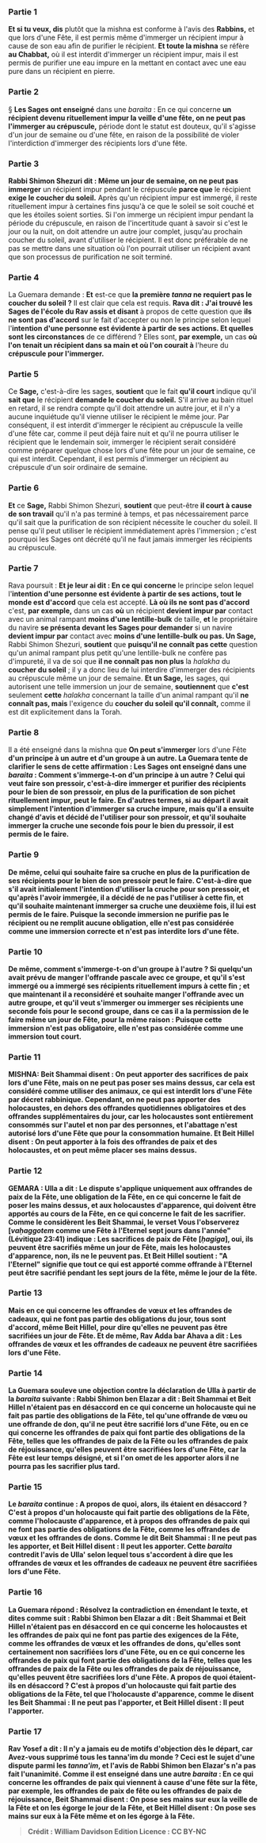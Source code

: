 
### Partie 1
<b>Et si tu veux, dis</b> plutôt que la mishna est conforme à l'avis des <b>Rabbins,</b> et que lors d'une Fête, il est permis même d'immerger un récipient impur à cause de son eau afin de purifier le récipient. <b>Et toute la mishna</b> se réfère <b>au Chabbat,</b> où il est interdit d'immerger un récipient impur, mais il est permis de purifier une eau impure en la mettant en contact avec une eau pure dans un récipient en pierre.

### Partie 2
§ <b>Les Sages ont enseigné</b> dans une <i>baraita</i> : En ce qui concerne <b>un récipient devenu rituellement impur la veille d'une fête, on ne peut pas l'immerger au crépuscule,</b> période dont le statut est douteux, qu'il s'agisse d'un jour de semaine ou d'une fête, en raison de la possibilité de violer l'interdiction d'immerger des récipients lors d'une fête.

### Partie 3
<b>Rabbi Shimon Shezuri dit : Même un jour de semaine, on ne peut pas immerger</b> un récipient impur pendant le crépuscule <b>parce que</b> le récipient <b>exige le coucher du soleil.</b> Après qu'un récipient impur est immergé, il reste rituellement impur à certaines fins jusqu'à ce que le soleil se soit couché et que les étoiles soient sorties. Si l'on immerge un récipient impur pendant la période du crépuscule, en raison de l'incertitude quant à savoir si c'est le jour ou la nuit, on doit attendre un autre jour complet, jusqu'au prochain coucher du soleil, avant d'utiliser le récipient. Il est donc préférable de ne pas se mettre dans une situation où l'on pourrait utiliser un récipient avant que son processus de purification ne soit terminé.

### Partie 4
La Guemara demande : <b>Et</b> est-ce que <b>la première <i>tanna</i> ne requiert pas le coucher du soleil ?</b> Il est clair que cela est requis. <b>Rava dit : J'ai trouvé les Sages de l'école du Rav assis et disant</b> à propos de cette question que <b>ils ne sont pas d'accord</b> sur le fait d'accepter ou non le principe selon lequel l'<b>intention d'une personne est évidente à partir de ses actions. Et quelles sont les circonstances</b> de ce différend ? Elles sont, <b>par exemple,</b> un cas <b>où l'on tenait un récipient dans sa main et où l'on courait à</b> l'heure du <b>crépuscule pour l'immerger.</b>

### Partie 5
Ce <b>Sage,</b> c'est-à-dire les sages, <b>soutient</b> que le fait <b>qu'il court</b> indique qu'il <b>sait que</b> le récipient <b>demande le coucher du soleil.</b> S'il arrive au bain rituel en retard, il se rendra compte qu'il doit attendre un autre jour, et il n'y a aucune inquiétude qu'il vienne utiliser le récipient le même jour. Par conséquent, il est interdit d'immerger le récipient au crépuscule la veille d'une fête car, comme il peut déjà faire nuit et qu'il ne pourra utiliser le récipient que le lendemain soir, immerger le récipient serait considéré comme préparer quelque chose lors d'une fête pour un jour de semaine, ce qui est interdit. Cependant, il est permis d'immerger un récipient au crépuscule d'un soir ordinaire de semaine.

### Partie 6
<b>Et</b> ce <b>Sage,</b> Rabbi Shimon Shezuri, <b>soutient</b> que peut-être <b>il court à cause de son travail</b> qu'il n'a pas terminé à temps, et pas nécessairement parce qu'il sait que la purification de son récipient nécessite le coucher du soleil. Il pense qu'il peut utiliser le récipient immédiatement après l'immersion ; c'est pourquoi les Sages ont décrété qu'il ne faut jamais immerger les récipients au crépuscule.

### Partie 7
Rava poursuit : <b>Et je leur ai dit : En ce qui concerne</b> le principe selon lequel l'<b>intention d'une personne est évidente à partir de ses actions, tout le monde est d'accord</b> que cela est accepté. <b>Là où ils ne sont pas d'accord</b> c'est, <b>par exemple,</b> dans un cas <b>où</b> un récipient <b>devient impur par</b> contact avec un animal rampant <b>moins d'une lentille-bulk</b> de taille, <b>et</b> le propriétaire du navire <b>se présenta devant les Sages pour demander</b> si un navire <b>devient impur par</b> contact avec <b>moins d'une lentille-bulk ou pas. Un Sage,</b> Rabbi Shimon Shezuri, <b>soutient</b> que <b>puisqu'il ne connaît pas cette</b> question qu'un animal rampant plus petit qu'une lentille-bulk ne confère pas d'impureté, il va de soi que <b>il ne connaît pas non plus</b> la <i>halakha</i> du <b>coucher du soleil</b> ; il y a donc lieu de lui interdire d'immerger des récipients au crépuscule même un jour de semaine. <b>Et un Sage,</b> les sages, qui autorisent une telle immersion un jour de semaine, <b>soutiennent</b> que <b>c'est</b> seulement <b>cette</b> <i>halakha</i> concernant la taille d'un animal rampant qu'il <b>ne connaît pas, mais</b> l'exigence du <b>coucher du soleil qu'il connaît,</b> comme il est dit explicitement dans la Torah.

### Partie 8
Il a été enseigné dans la mishna que <b>On peut s'immerger</b> lors d'une Fête <b>d'un <b>principe à un autre</b> et d'un groupe à un autre. La Guemara tente de clarifier le sens de cette affirmation : <b>Les Sages ont enseigné</b> dans une <i>baraita</i> : <b>Comment</b> s'immerge-t-on <b>d'un <b>principe à un autre</b> ? Celui qui veut faire son pressoir,</b> c'est-à-dire immerger et purifier des récipients pour le bien de son pressoir, <b>en plus</b> de la purification de <b>son</b> <b>pichet rituellement impur,</b> peut le faire. En d'autres termes, si au départ il avait simplement l'intention d'immerger sa cruche impure, mais qu'il a ensuite changé d'avis et décidé de l'utiliser pour son pressoir, et qu'il souhaite immerger la cruche une seconde fois pour le bien du pressoir, il est permis de le faire.

### Partie 9
De même, celui qui souhaite faire <b>sa cruche en plus</b> de la purification de ses récipients pour le bien de <b>son pressoir peut le faire</b>. C'est-à-dire que s'il avait initialement l'intention d'utiliser la cruche pour son pressoir, et qu'après l'avoir immergée, il a décidé de ne pas l'utiliser à cette fin, et qu'il souhaite maintenant immerger sa cruche une deuxième fois, il lui est permis de le faire. Puisque la seconde immersion ne purifie pas le récipient ou ne remplit aucune obligation, elle n'est pas considérée comme une immersion correcte et n'est pas interdite lors d'une fête.

### Partie 10
De même, <b>comment</b> s'immerge-t-on <b>d'un groupe à l'autre ? </b> Si quelqu'un <b>avait prévu</b> de <b>manger</b> l'offrande pascale <b>avec ce groupe,</b> et qu'il s'est immergé ou a immergé ses récipients rituellement impurs à cette fin ; et que maintenant il a reconsidéré <b>et souhaite manger</b> l'offrande <b>avec un autre groupe,</b> et qu'il veut s'immerger ou immerger ses récipients une seconde fois pour le second groupe, dans ce cas <b>il a la permission</b> de le faire même un jour de Fête, pour la même raison : Puisque cette immersion n'est pas obligatoire, elle n'est pas considérée comme une immersion tout court.

### Partie 11
<strong>MISHNA:</strong> <b>Beit Shammai disent : On peut apporter des sacrifices de paix</b> lors d'une Fête, <b>mais on ne peut pas poser</b> ses <b>mains dessus,</b> car cela est considéré comme utiliser des animaux, ce qui est interdit lors d'une Fête par décret rabbinique. <b>Cependant, on ne peut pas</b> apporter des <b>holocaustes,</b> en dehors des offrandes quotidiennes obligatoires et des offrandes supplémentaires du jour, car les holocaustes sont entièrement consommés sur l'autel et non par des personnes, et l'abattage n'est autorisé lors d'une Fête que pour la consommation humaine. <b>Et Beit Hillel disent : On peut apporter</b> à la fois des <b>offrandes de paix et des holocaustes, et on peut</b> même <b>placer</b> ses <b>mains dessus.</b>

### Partie 12
<strong>GEMARA :</strong> <b>Ulla a dit :</b> Le <b>dispute</b> s'applique uniquement <b>aux offrandes de paix de la Fête,</b> une obligation de la Fête, <b>en ce qui concerne le fait de poser les mains</b> dessus, <b>et aux holocaustes d'apparence,</b> qui doivent être apportés au cours de la Fête, <b>en ce qui concerne le fait de les sacrifier</b>. Comme le considèrent les <b>Beit Shammai</b>, le verset <b>Vous l'observerez [<i>vaḥaggotem</i> comme une Fête à l'Eternel</b> sept jours dans l'année" (Lévitique 23:41) indique : <b>Les sacrifices de paix de Fête [<i>ḥagiga</i>], oui,</b> ils peuvent être sacrifiés même un jour de Fête, mais <b>les holocaustes d'apparence, non,</b> ils ne le peuvent pas. <b>Et Beit Hillel soutient : "A l'Eternel" signifie que tout ce qui est apporté comme offrande à l'Eternel peut être sacrifié pendant les sept jours de la fête, même le jour de la fête.

### Partie 13
<b>Mais</b> en ce qui concerne les <b>offrandes de vœux</b> <b>et les offrandes de cadeaux,</b> qui ne font pas partie des obligations du jour, <b>tous sont d'accord,</b> même Beit Hillel, pour dire qu'elles <b>ne peuvent pas être sacrifiées un jour de Fête. Et de même, Rav Adda bar Ahava a dit : Les offrandes de vœux</b> et les offrandes de cadeaux ne peuvent être sacrifiées lors d'une Fête.</b>

### Partie 14
La Guemara <b>souleve une objection</b> contre la déclaration de Ulla à partir de la <i>baraita</i> suivante : <b>Rabbi Shimon ben Elazar a dit : Beit Shammai et Beit Hillel n'étaient pas en désaccord en ce qui concerne un holocauste qui ne fait pas</b> partie des obligations <b>de la Fête,</b> tel qu'une offrande de vœu ou une offrande de don, <b>qu'il ne peut être sacrifié lors d'une Fête, ou en ce qui concerne les offrandes de paix qui font</b> partie <b>des obligations de la Fête</b>, telles que les offrandes de paix de la Fête ou les offrandes de paix de réjouissance, <b>qu'elles peuvent être sacrifiées lors d'une Fête,</b> car la Fête est leur temps désigné, et si l'on omet de les apporter alors il ne pourra pas les sacrifier plus tard.

### Partie 15
Le <i>baraita</i> continue : <b>A propos de quoi,</b> alors, <b>ils étaient en désaccord ?</b> C'est <b>à propos d'un holocauste qui fait</b> partie <b>des obligations de la Fête</b>, comme l'holocauste d'apparence, <b>et à propos des offrandes de paix qui ne font pas</b> partie <b>des obligations de la Fête</b>, comme les offrandes de vœux et les offrandes de dons. <b>Comme le dit Beit Shammai : Il ne peut pas les apporter</b>, <b>et Beit Hillel disent : Il peut les apporter</b>. Cette <i>baraita</i> contredit l'avis de Ulla' selon lequel tous s'accordent à dire que les offrandes de vœux et les offrandes de cadeaux ne peuvent être sacrifiées lors d'une Fête.

### Partie 16
La Guemara répond : <b>Résolvez</b> la contradiction en émendant le texte, <b>et dites comme suit : Rabbi Shimon ben Elazar a dit : Beit Shammai et Beit Hillel n'étaient pas en désaccord en ce qui concerne les holocaustes et les offrandes de paix qui ne font pas</b> partie des exigences <b>de la Fête,</b> comme les offrandes de vœux et les offrandes de dons, <b>qu'elles sont</b> certainement <b>non sacrifiées lors d'une Fête, ou en ce qui concerne les offrandes de paix qui font</b> partie <b>des obligations de la Fête</b>, telles que les offrandes de paix de la Fête ou les offrandes de paix de réjouissance, <b>qu'elles peuvent être sacrifiées lors d'une Fête. A propos de quoi étaient-ils en désaccord ? </b> C'est <b>à propos d'un holocauste qui fait</b> partie <b>des obligations de la Fête</b>, tel que l'holocauste d'apparence, <b>comme le disent les Beit Shammai : Il ne peut pas l'apporter</b>, <b>et Beit Hillel disent : Il peut l'apporter</b>.

### Partie 17
<b>Rav Yosef a dit :</b> Il n'y a jamais eu de motifs d'objection dès le départ, car <b>Avez-vous supprimé</b> tous les <b>tanna'im</i> du monde ? </b> Ceci <b>est</b> le sujet d'une dispute parmi les <b><i>tanna'im</i>,</b> et l'avis de Rabbi Shimon ben Elazar's n'a pas fait l'unanimité. <b>Comme il est enseigné</b> dans une autre <i>baraita</i> : En ce qui concerne les <b>offrandes de paix qui viennent à cause d'une fête sur la fête,</b> par exemple, les offrandes de paix de fête ou les offrandes de paix de réjouissance, <b>Beit Shammai disent : On pose</b> ses <b>mains sur eux la veille de la Fête et on les égorge le jour de la Fête, et Beit Hillel disent : On pose</b> ses <b>mains sur eux à la Fête</b> même <b>et on les égorge à la Fête.</b>

>Crédit : William Davidson Edition
>Licence : CC BY-NC
